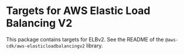 # Targets for AWS Elastic Load Balancing V2


This package contains targets for ELBv2. See the README of the `@aws-cdk/aws-elasticloadbalancingv2` library.
